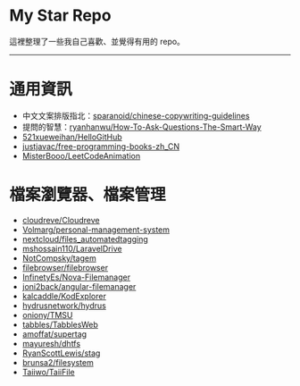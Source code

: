 # My Star Repo

這裡整理了一些我自己喜歡、並覺得有用的 repo。

---

# 通用資訊
- 中文文案排版指北：[sparanoid/chinese-copywriting-guidelines](https://github.com/sparanoid/chinese-copywriting-guidelines)
- 提問的智慧：[ryanhanwu/How-To-Ask-Questions-The-Smart-Way](https://github.com/ryanhanwu/How-To-Ask-Questions-The-Smart-Way)
- [521xueweihan/HelloGitHub](https://github.com/521xueweihan/HelloGitHub)
- [justjavac/free-programming-books-zh_CN](https://github.com/justjavac/free-programming-books-zh_CN)
- [MisterBooo/LeetCodeAnimation](https://github.com/MisterBooo/LeetCodeAnimation)

# 檔案瀏覽器、檔案管理
- [cloudreve/Cloudreve](https://github.com/cloudreve/Cloudreve)
- [Volmarg/personal-management-system](https://github.com/Volmarg/personal-management-system)
- [nextcloud/files_automatedtagging](https://github.com/nextcloud/files_automatedtagging)
- [mshossain110/LaravelDrive](https://github.com/mshossain110/LaravelDrive)
- [NotCompsky/tagem](https://github.com/NotCompsky/tagem)
- [filebrowser/filebrowser](https://github.com/filebrowser/filebrowser)
- [InfinetyEs/Nova-Filemanager](https://github.com/InfinetyEs/Nova-Filemanager)
- [joni2back/angular-filemanager](https://github.com/joni2back/angular-filemanager)
- [kalcaddle/KodExplorer](https://github.com/kalcaddle/KodExplorer)
- [hydrusnetwork/hydrus](https://github.com/hydrusnetwork/hydrus)
- [oniony/TMSU](https://github.com/oniony/TMSU)
- [tabbles/TabblesWeb](https://github.com/tabbles/TabblesWeb)
- [amoffat/supertag](https://github.com/amoffat/supertag)
- [mayuresh/dhtfs](https://github.com/mayuresh/dhtfs)
- [RyanScottLewis/stag](https://github.com/RyanScottLewis/stag)
- [brunsa2/filesystem](https://github.com/brunsa2/filesystem)
- [Taiiwo/TaiiFile](https://github.com/Taiiwo/TaiiFile)
